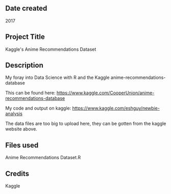 ## Date created
2017

## Project Title
Kaggle's Anime Recommendations Dataset 

## Description
My foray into Data Science with R and the Kaggle anime-recommendations-database

This can be found here:  https://www.kaggle.com/CooperUnion/anime-recommendations-database

My code and output on kaggle:  https://www.kaggle.com/eshguy/newbie-analysis

The data files are too big to upload here, they can be gotten from the kaggle website above.

## Files used
Anime Recommendations Dataset.R

## Credits
Kaggle